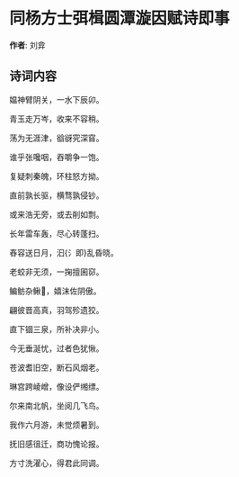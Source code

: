 # 同杨方士弭楫圆潭漩因赋诗即事

**作者**: 刘弇

## 诗词内容

媪神臂阴关，一水下辰卯。

青玉走万岑，收来不容稍。

荡为无涯津，谽谺究深窅。

谁乎张嚵咽，吞嚼争一饱。

复疑刺秦魄，环柱怒方拗。

直前孰长驱，横骛孰侵钞。

或来浩无旁，或去削如剽。

长年雷车轰，尽心转蓬扫。

舂容送日月，汩{氵即}乱昏晓。

老蛟非无须，一掬擅囷窌。

鳊鲂杂鳅𫚥，嬉沫佐阴傲。

翩彼晋高真，羽驾殄遗狡。

直下锢三泉，所补决非小。

今无垂涎忧，过者色犹愀。

苍波耆旧空，断石风烟老。

琳宫跨崚嶒，像设俨缃缥。

尔来南北帆，坐阅几飞鸟。

我作六月游，未觉烦暑到。

抚旧感徂迁，商功愧论报。

方寸洗濯心，得君此同调。

